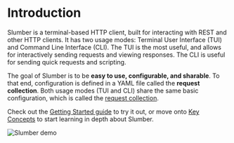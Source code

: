 # Introduction

Slumber is a terminal-based HTTP client, built for interacting with REST and other HTTP clients. It has two usage modes: Terminal User Interface (TUI) and Command Line Interface (CLI). The TUI is the most useful, and allows for interactively sending requests and viewing responses. The CLI is useful for sending quick requests and scripting.

The goal of Slumber is to be **easy to use, configurable, and sharable**. To that end, configuration is defined in a YAML file called the **request collection**. Both usage modes (TUI and CLI) share the same basic configuration, which is called the [request collection](./api/request_collection/index.md).

Check out the [Getting Started guide](./getting_started.md) to try it out, or move onto [Key Concepts](./user_guide/key_concepts.md) to start learning in depth about Slumber.

![Slumber demo](./images/demo.gif)
